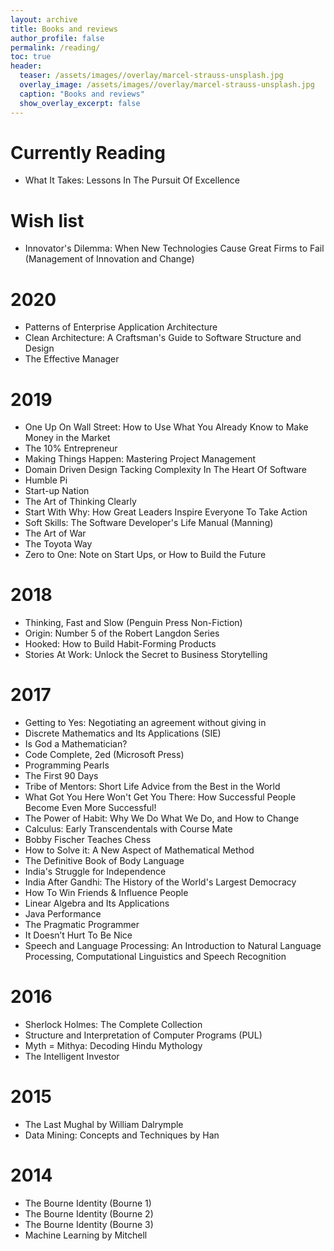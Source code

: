 ```yaml
---
layout: archive
title: Books and reviews
author_profile: false
permalink: /reading/
toc: true
header:
  teaser: /assets/images//overlay/marcel-strauss-unsplash.jpg
  overlay_image: /assets/images//overlay/marcel-strauss-unsplash.jpg
  caption: "Books and reviews"
  show_overlay_excerpt: false
---
```

# Currently Reading
- What It Takes: Lessons In The Pursuit Of Excellence

# Wish list
- Innovator's Dilemma: When New Technologies Cause Great Firms to Fail (Management of Innovation and Change) 


# 2020
- Patterns of Enterprise Application Architecture 
- Clean Architecture: A Craftsman's Guide to Software Structure and Design
- The Effective Manager

# 2019
- One Up On Wall Street: How to Use What You Already Know to Make Money in the Market 
- The 10% Entrepreneur 
- Making Things Happen: Mastering Project Management 
- Domain Driven Design Tacking Complexity In The Heart Of Software 
- Humble Pi 
- Start-up Nation 
- The Art of Thinking Clearly 
- Start With Why: How Great Leaders Inspire Everyone To Take Action 
- Soft Skills: The Software Developer's Life Manual (Manning) 
- The Art of War 
- The Toyota Way 
- Zero to One: Note on Start Ups, or How to Build the Future 

# 2018
- Thinking, Fast and Slow (Penguin Press Non-Fiction) 
- Origin: Number 5 of the Robert Langdon Series 
- Hooked: How to Build Habit-Forming Products 
- Stories At Work: Unlock the Secret to Business Storytelling 


# 2017
- Getting to Yes: Negotiating an agreement without giving in 
- Discrete Mathematics and Its Applications (SIE) 
- Is God a Mathematician? 
- Code Complete, 2ed (Microsoft Press)
- Programming Pearls 
- The First 90 Days 
- Tribe of Mentors: Short Life Advice from the Best in the World 
- What Got You Here Won't Get You There: How Successful People Become Even More Successful! 
- The Power of Habit: Why We Do What We Do, and How to Change
- Calculus: Early Transcendentals with Course Mate
- Bobby Fischer Teaches Chess
- How to Solve it: A New Aspect of Mathematical Method
- The Definitive Book of Body Language 
- India's Struggle for Independence 
- India After Gandhi: The History of the World's Largest Democracy 
- How To Win Friends & Influence People 
- Linear Algebra and Its Applications 
- Java Performance 
- The Pragmatic Programmer 
- It Doesn’t Hurt To Be Nice 
- Speech and Language Processing: An Introduction to Natural Language Processing, Computational Linguistics and Speech Recognition

# 2016
- Sherlock Holmes: The Complete Collection
- Structure and Interpretation of Computer Programs (PUL)
- Myth = Mithya: Decoding Hindu Mythology 
- The Intelligent Investor 


# 2015
- The Last Mughal by William Dalrymple
- Data Mining: Concepts and Techniques by Han

# 2014
- The Bourne Identity (Bourne 1)
- The Bourne Identity (Bourne 2)
- The Bourne Identity (Bourne 3)
- Machine Learning by Mitchell